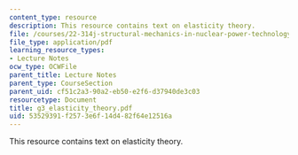 ```yaml
---
content_type: resource
description: This resource contains text on elasticity theory.
file: /courses/22-314j-structural-mechanics-in-nuclear-power-technology-fall-2006/53529391f2573e6f14d482f64e12516a_g3_elasticity_theory.pdf
file_type: application/pdf
learning_resource_types:
- Lecture Notes
ocw_type: OCWFile
parent_title: Lecture Notes
parent_type: CourseSection
parent_uid: cf51c2a3-90a2-eb50-e2f6-d37940de3c03
resourcetype: Document
title: g3_elasticity_theory.pdf
uid: 53529391-f257-3e6f-14d4-82f64e12516a
---
```

This resource contains text on elasticity theory.